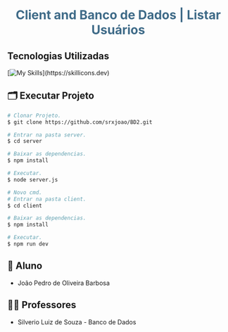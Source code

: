 <!--- # "Can be a image or a gift from the project pages" -->


<p align="center">
</p>

<h1 style="color: #3f6b88;" align="center">
  Client and Banco de Dados | Listar Usuários
</h1>

## Tecnologias Utilizadas

<!--- # "Verify icons availability here https://github.com/tandpfun/skill-icons" -->

[![My Skills](https://skillicons.dev/icons?i=js,express,nodejs,postgres,vite,react,css,)](https://skillicons.dev)

## 🗂 Executar Projeto

```bash
# Clonar Projeto.
$ git clone https://github.com/srxjoao/BD2.git

# Entrar na pasta server.
$ cd server

# Baixar as dependencias.
$ npm install

# Executar.
$ node server.js

# Novo cmd.
# Entrar na pasta client.
$ cd client

# Baixar as dependencias.
$ npm install

# Executar.
$ npm run dev

 ```
## 🧑 Aluno

- João Pedro de Oliveira Barbosa

## 🧑‍🏫 Professores

- Silverio Luiz de Souza - Banco de Dados
